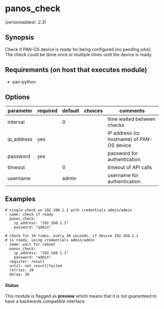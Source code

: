 # panos_check

_(versionadded:: 2.3)_


## Synopsis

Check if PAN-OS device is ready for being configured (no pending jobs).
The check could be done once or multiple times until the device is ready.


## Requirements (on host that executes module)

- pan-python

## Options

| parameter | required | default | choices | comments |
| --- | --- | --- | --- | --- |
| interval |  | 0 |  | time waited between checks |
| ip_address | yes |  |  | IP address (or hostname) of PAN-OS device |
| password | yes |  |  | password for authentication |
| timeout |  | 0 |  | timeout of API calls |
| username |  | admin |  | username for authentication |

## Examples

    # single check on 192.168.1.1 with credentials admin/admin
    - name: check if ready
      panos_check:
        ip_address: "192.168.1.1"
        password: "admin"
    
    # check for 10 times, every 30 seconds, if device 192.168.1.1
    # is ready, using credentials admin/admin
    - name: wait for reboot
      panos_check:
        ip_address: "192.168.1.1"
        password: "admin"
      register: result
      until: not result|failed
      retries: 10
      delay: 30




#### Status

This module is flagged as **preview** which means that it is not guaranteed to have a backwards compatible interface.

